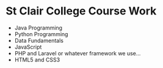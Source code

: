# St Clair College Course Work

- Java Programming
- Python Programming
- Data Fundamentals
- JavaScript
- PHP and Laravel or whatever framework we use...
- HTML5 and CSS3

